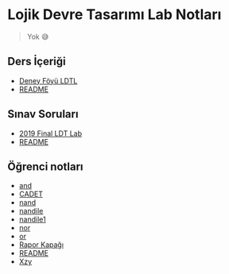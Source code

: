 # Lojik Devre Tasarımı Lab Notları 

> Yok 😅
<!--Index-->

## Ders İçeriği

- [Deney Föyü LDTL](./Ders%20%C4%B0%C3%A7eri%C4%9Fi/Deney%20F%C3%B6y%C3%BC%20LDTL.pdf)
- [README](./Ders%20%C4%B0%C3%A7eri%C4%9Fi/README.md)

## Sınav Soruları

- [2019 Final LDT Lab](./S%C4%B1nav%20Sorular%C4%B1/2019%20Final%20LDT%20Lab.pdf)
- [README](./S%C4%B1nav%20Sorular%C4%B1/README.md)

## Öğrenci notları

- [and](./%C3%96%C4%9Frenci%20notlar%C4%B1/and.pdf)
- [CADET](./%C3%96%C4%9Frenci%20notlar%C4%B1/CADET.pdf)
- [nand](./%C3%96%C4%9Frenci%20notlar%C4%B1/nand.pdf)
- [nandile](./%C3%96%C4%9Frenci%20notlar%C4%B1/nandile.tif)
- [nandile1](./%C3%96%C4%9Frenci%20notlar%C4%B1/nandile1.tif)
- [nor](./%C3%96%C4%9Frenci%20notlar%C4%B1/nor.pdf)
- [or](./%C3%96%C4%9Frenci%20notlar%C4%B1/or.pdf)
- [Rapor Kapağı](./%C3%96%C4%9Frenci%20notlar%C4%B1/Rapor%20Kapa%C4%9F%C4%B1.pdf)
- [README](./%C3%96%C4%9Frenci%20notlar%C4%B1/README.md)
- [Xzy](./%C3%96%C4%9Frenci%20notlar%C4%B1/Xzy.pdf)



<!--Index-->
